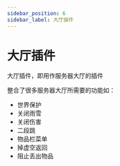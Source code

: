 ```yaml
---
sidebar_position: 6
sidebar_label: 大厅插件
---
```


# 大厅插件

大厅插件，即用作服务器大厅的插件

整合了很多服务器大厅所需要的功能如：

- 世界保护
- 关闭雨雪
- 关闭伤害
- 二段跳
- 物品栏菜单
- 掉虚空返回
- 阻止丢出物品

